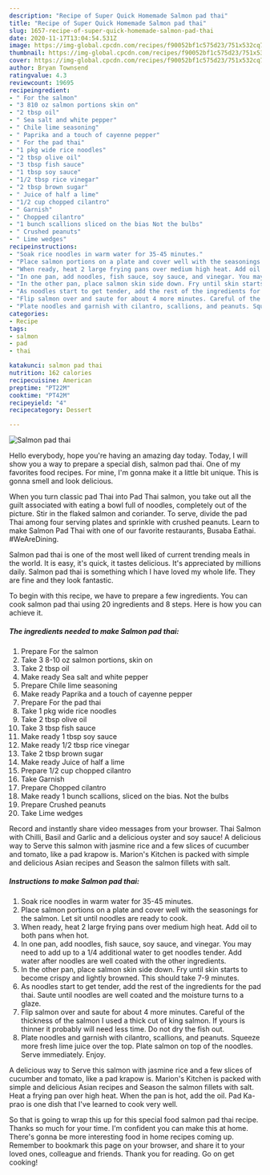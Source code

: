 ```yaml
---
description: "Recipe of Super Quick Homemade Salmon pad thai"
title: "Recipe of Super Quick Homemade Salmon pad thai"
slug: 1657-recipe-of-super-quick-homemade-salmon-pad-thai
date: 2020-11-17T13:04:54.531Z
image: https://img-global.cpcdn.com/recipes/f90052bf1c575d23/751x532cq70/salmon-pad-thai-recipe-main-photo.jpg
thumbnail: https://img-global.cpcdn.com/recipes/f90052bf1c575d23/751x532cq70/salmon-pad-thai-recipe-main-photo.jpg
cover: https://img-global.cpcdn.com/recipes/f90052bf1c575d23/751x532cq70/salmon-pad-thai-recipe-main-photo.jpg
author: Bryan Townsend
ratingvalue: 4.3
reviewcount: 19695
recipeingredient:
- " For the salmon"
- "3 810 oz salmon portions skin on"
- "2 tbsp oil"
- " Sea salt and white pepper"
- " Chile lime seasoning"
- " Paprika and a touch of cayenne pepper"
- " For the pad thai"
- "1 pkg wide rice noodles"
- "2 tbsp olive oil"
- "3 tbsp fish sauce"
- "1 tbsp soy sauce"
- "1/2 tbsp rice vinegar"
- "2 tbsp brown sugar"
- " Juice of half a lime"
- "1/2 cup chopped cilantro"
- " Garnish"
- " Chopped cilantro"
- "1 bunch scallions sliced on the bias Not the bulbs"
- " Crushed peanuts"
- " Lime wedges"
recipeinstructions:
- "Soak rice noodles in warm water for 35-45 minutes."
- "Place salmon portions on a plate and cover well with the seasonings for the salmon. Let sit until noodles are ready to cook."
- "When ready, heat 2 large frying pans over medium high heat. Add oil to both pans when hot."
- "In one pan, add noodles, fish sauce, soy sauce, and vinegar. You may need to add up to a 1/4 additional water to get noodles tender. Add water after noodles are well coated with the other ingredients."
- "In the other pan, place salmon skin side down. Fry until skin starts to become crispy and lightly browned. This should take 7-9 minutes."
- "As noodles start to get tender, add the rest of the ingredients for the pad thai. Saute until noodles are well coated and the moisture turns to a glaze."
- "Flip salmon over and saute for about 4 more minutes. Careful of the thickness of the salmon I used a thick cut of king salmon. If yours is thinner it probably will need less time. Do not dry the fish out."
- "Plate noodles and garnish with cilantro, scallions, and peanuts. Squeeze more fresh lime juice over the top. Plate salmon on top of the noodles. Serve immediately. Enjoy."
categories:
- Recipe
tags:
- salmon
- pad
- thai

katakunci: salmon pad thai 
nutrition: 162 calories
recipecuisine: American
preptime: "PT22M"
cooktime: "PT42M"
recipeyield: "4"
recipecategory: Dessert

---
```



![Salmon pad thai](https://img-global.cpcdn.com/recipes/f90052bf1c575d23/751x532cq70/salmon-pad-thai-recipe-main-photo.jpg)

Hello everybody, hope you're having an amazing day today. Today, I will show you a way to prepare a special dish, salmon pad thai. One of my favorites food recipes. For mine, I'm gonna make it a little bit unique. This is gonna smell and look delicious.

When you turn classic pad Thai into Pad Thai salmon, you take out all the guilt associated with eating a bowl full of noodles, completely out of the picture. Stir in the flaked salmon and coriander. To serve, divide the pad Thai among four serving plates and sprinkle with crushed peanuts. Learn to make Salmon Pad Thai with one of our favorite restaurants, Busaba Eathai. #WeAreDining.

Salmon pad thai is one of the most well liked of current trending meals in the world. It is easy, it's quick, it tastes delicious. It's appreciated by millions daily. Salmon pad thai is something which I have loved my whole life. They are fine and they look fantastic.


To begin with this recipe, we have to prepare a few ingredients. You can cook salmon pad thai using 20 ingredients and 8 steps. Here is how you can achieve it.

<!--inarticleads1-->

##### The ingredients needed to make Salmon pad thai:

1. Prepare  For the salmon
1. Take 3 8-10 oz salmon portions, skin on
1. Take 2 tbsp oil
1. Make ready  Sea salt and white pepper
1. Prepare  Chile lime seasoning
1. Make ready  Paprika and a touch of cayenne pepper
1. Prepare  For the pad thai
1. Take 1 pkg wide rice noodles
1. Take 2 tbsp olive oil
1. Take 3 tbsp fish sauce
1. Make ready 1 tbsp soy sauce
1. Make ready 1/2 tbsp rice vinegar
1. Take 2 tbsp brown sugar
1. Make ready  Juice of half a lime
1. Prepare 1/2 cup chopped cilantro
1. Take  Garnish
1. Prepare  Chopped cilantro
1. Make ready 1 bunch scallions, sliced on the bias. Not the bulbs
1. Prepare  Crushed peanuts
1. Take  Lime wedges


Record and instantly share video messages from your browser. Thai Salmon with Chilli, Basil and Garlic and a delicious oyster and soy sauce! A delicious way to Serve this salmon with jasmine rice and a few slices of cucumber and tomato, like a pad krapow is. Marion&#39;s Kitchen is packed with simple and delicious Asian recipes and Season the salmon fillets with salt. 

<!--inarticleads2-->

##### Instructions to make Salmon pad thai:

1. Soak rice noodles in warm water for 35-45 minutes.
1. Place salmon portions on a plate and cover well with the seasonings for the salmon. Let sit until noodles are ready to cook.
1. When ready, heat 2 large frying pans over medium high heat. Add oil to both pans when hot.
1. In one pan, add noodles, fish sauce, soy sauce, and vinegar. You may need to add up to a 1/4 additional water to get noodles tender. Add water after noodles are well coated with the other ingredients.
1. In the other pan, place salmon skin side down. Fry until skin starts to become crispy and lightly browned. This should take 7-9 minutes.
1. As noodles start to get tender, add the rest of the ingredients for the pad thai. Saute until noodles are well coated and the moisture turns to a glaze.
1. Flip salmon over and saute for about 4 more minutes. Careful of the thickness of the salmon I used a thick cut of king salmon. If yours is thinner it probably will need less time. Do not dry the fish out.
1. Plate noodles and garnish with cilantro, scallions, and peanuts. Squeeze more fresh lime juice over the top. Plate salmon on top of the noodles. Serve immediately. Enjoy.


A delicious way to Serve this salmon with jasmine rice and a few slices of cucumber and tomato, like a pad krapow is. Marion&#39;s Kitchen is packed with simple and delicious Asian recipes and Season the salmon fillets with salt. Heat a frying pan over high heat. When the pan is hot, add the oil. Pad Ka-prao is one dish that I&#39;ve learned to cook very well. 

So that is going to wrap this up for this special food salmon pad thai recipe. Thanks so much for your time. I'm confident you can make this at home. There's gonna be more interesting food in home recipes coming up. Remember to bookmark this page on your browser, and share it to your loved ones, colleague and friends. Thank you for reading. Go on get cooking!
